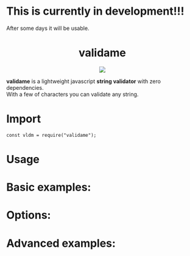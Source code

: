 # This is currently in development!!!

After some days it will be usable.


<div style="text-align:center">
	<h1> validame </h1>
	<img src="https://i.gyazo.com/8d775e85f5e9c5af12332fa13454359b.png" />
</div>



**validame** is a lightweight javascript **string validator** with zero dependencies.<br>
With a few of characters you can validate any string.



# Import

	const vldm = require("validame");


# Usage




# Basic examples:




# Options:




# Advanced examples:



